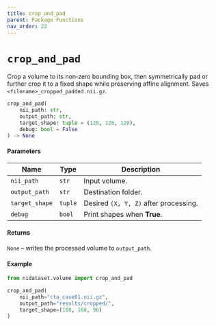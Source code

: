 ```yaml
---
title: crop_and_pad
parent: Package Functions
nav_order: 22
---
```


# `crop_and_pad`

Crop a volume to its non‑zero bounding box, then symmetrically pad or further crop it to a fixed shape while preserving affine alignment. Saves `<filename>_cropped_padded.nii.gz`.

```python
crop_and_pad(
    nii_path: str,
    output_path: str,
    target_shape: tuple = (128, 128, 128),
    debug: bool = False
) -> None
```

#### Parameters

| Name           | Type    | Description                           |
| -------------- | ------- | ------------------------------------- |
| `nii_path`     | `str`   | Input volume.                         |
| `output_path`  | `str`   | Destination folder.                   |
| `target_shape` | `tuple` | Desired `(X, Y, Z)` after processing. |
| `debug`        | `bool`  | Print shapes when **True**.           |

#### Returns

`None` – writes the processed volume to `output_path`.

#### Example

```python
from nidataset.volume import crop_and_pad

crop_and_pad(
    nii_path="cta_case01.nii.gz",
    output_path="results/cropped/",
    target_shape=(160, 160, 96)
)
```